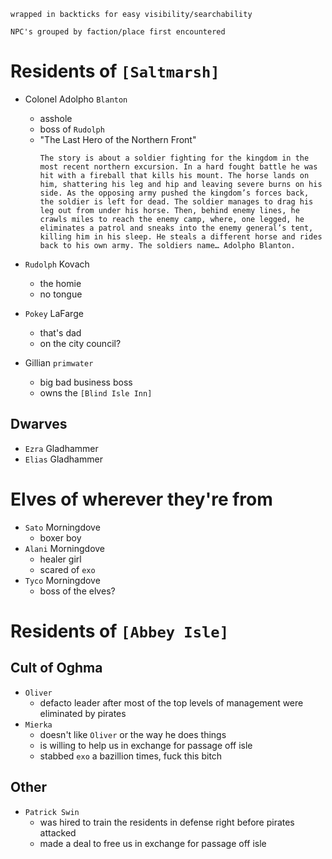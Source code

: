 ```
wrapped in backticks for easy visibility/searchability
```

```
NPC's grouped by faction/place first encountered
```
# Residents of `[Saltmarsh]`
- Colonel Adolpho `Blanton`
    - asshole
    - boss of `Rudolph`
    - "The Last Hero of the Northern Front"
        ```
        The story is about a soldier fighting for the kingdom in the most recent northern excursion. In a hard fought battle he was hit with a fireball that kills his mount. The horse lands on him, shattering his leg and hip and leaving severe burns on his side. As the opposing army pushed the kingdom’s forces back, the soldier is left for dead. The soldier manages to drag his leg out from under his horse. Then, behind enemy lines, he crawls miles to reach the enemy camp, where, one legged, he eliminates a patrol and sneaks into the enemy general’s tent, killing him in his sleep. He steals a different horse and rides back to his own army. The soldiers name… Adolpho Blanton.
        ```
    
- `Rudolph` Kovach
    - the homie
    - no tongue
- `Pokey` LaFarge
    - that's dad
    - on the city council?
- Gillian `primwater`
    - big bad business boss
    - owns the `[Blind Isle Inn]`
## Dwarves
- `Ezra` Gladhammer
- `Elias` Gladhammer

# Elves of wherever they're from
- `Sato` Morningdove
    - boxer boy
- `Alani` Morningdove
    - healer girl
    - scared of `exo`
- `Tyco` Morningdove
    - boss of the elves?
# Residents of `[Abbey Isle]` 
## Cult of Oghma
- `Oliver`
    - defacto leader after most of the top levels of management were eliminated by pirates
- `Mierka`
    - doesn't like `Oliver` or the way he does things
    - is willing to help us in exchange for passage off isle
    - stabbed `exo` a bazillion times, fuck this bitch
## Other
- `Patrick Swin`
    - was hired to train the residents in defense right before pirates attacked
    - made a deal to free us in exchange for passage off isle

